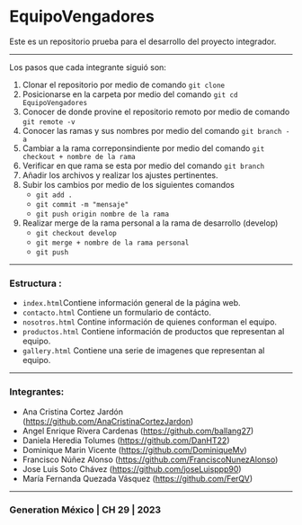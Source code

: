 # EquipoVengadores

Este es un repositorio prueba para el desarrollo del proyecto integrador.

---
Los pasos que cada integrante siguió son:

1. Clonar el repositorio por medio de comando `git clone`
2. Posicionarse en la carpeta por medio del comando  `git cd EquipoVengadores`
3. Conocer de donde provine el repositorio remoto por medio de comando `git remote -v`
4. Conocer las ramas y sus nombres por medio del comando `git branch -a`
5. Cambiar a la rama correponsindiente por medio del comando `git checkout + nombre de la rama`
6. Verificar en que rama se esta por medio del comando `git branch`
7. Añadir los archivos y realizar los ajustes pertinentes.
8. Subir los cambios por medio de los siguientes comandos 
    - `git add .` 
    - `git commit -m "mensaje"` 
    - `git push origin nombre de la rama`
9. Realizar merge de la rama personal a la rama de desarrollo (develop)
    - `git checkout develop`
    - `git merge + nombre de la rama personal`
    - `git push`
---
### Estructura :
- `index.html`Contiene información general de la página web.
- `contacto.html` Contiene un formulario de contácto.
- `nosotros.html` Contine información de quienes conforman el equipo.
- `productos.html` Contiene información de productos que representan al equipo.
- `gallery.html` Contiene una serie de imagenes que representan al equipo.


---
### Integrantes:
- Ana Cristina Cortez Jardón (https://github.com/AnaCristinaCortezJardon)
- Angel Enrique Rivera Cardenas (https://github.com/ballang27)
- Daniela Heredia Tolumes (https://github.com/DanHT22)
- Dominique Marin Vicente (https://github.com/DominiqueMv)
- Francisco Núñez Alonso (https://github.com/FranciscoNunezAlonso)
- Jose Luis Soto Chávez (https://github.com/joseLuisppp90)
- María Fernanda Quezada Vásquez (https://github.com/FerQV)

---

### Generation México | CH 29 | 2023
